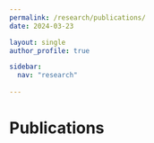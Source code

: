 ```yaml
---
permalink: /research/publications/
date: 2024-03-23

layout: single
author_profile: true

sidebar:
  nav: "research"
  
---
```


# Publications

